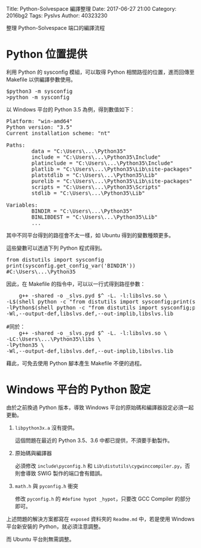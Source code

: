 Title: Python-Solvespace 編譯整理
Date: 2017-06-27 21:00
Category: 2016bg2
Tags: Pyslvs
Author: 40323230

整理 Python-Solvespace 端口的編譯流程

<!-- PELICAN_END_SUMMARY -->

Python 位置提供
===

利用 Python 的 sysconfig 模組，可以取得 Python 相關路徑的位置，進而回傳至 Makefile 以供編譯參數使用。

<pre class="brush: bash">
$python3 -m sysconfig
>python -m sysconfig
</pre>

以 Windows 平台的 Python 3.5 為例，得到數值如下：

<pre class="brush: bash">
Platform: "win-amd64"
Python version: "3.5"
Current installation scheme: "nt"

Paths:
        data = "C:\Users\...\Python35"
        include = "C:\Users\...\Python35\Include"
        platinclude = "C:\Users\...\Python35\Include"
        platlib = "C:\Users\...\Python35\Lib\site-packages"
        platstdlib = "C:\Users\...\Python35\Lib"
        purelib = "C:\Users\...\Python35\Lib\site-packages"
        scripts = "C:\Users\...\Python35\Scripts"
        stdlib = "C:\Users\...\Python35\Lib"

Variables:
        BINDIR = "C:\Users\...\Python35"
        BINLIBDEST = "C:\Users\...\Python35\Lib"
        ...
</pre>

其中不同平台得到的路徑會不太一樣，如 Ubuntu 得到的變數種類更多。

這些變數可以透過下列 Python 程式得到。

<pre class="brush: python">
from distutils import sysconfig
print(sysconfig.get_config_var('BINDIR'))
#C:\Users\...\Python35
</pre>

因此，在 Makefile 的指令中，可以以一行式得到路徑參數：

<pre class="brush: Makefile">
	g++ -shared -o _slvs.pyd $^ -L. -l:libslvs.so \
-L$(shell python -c "from distutils import sysconfig;print(sysconfig.get_config_var('BINDIR'))")\libs \
-lPython$(shell python -c "from distutils import sysconfig;print(sysconfig.get_config_var('VERSION'))") \
-Wl,--output-def,libslvs.def,--out-implib,libslvs.lib

#同於：
	g++ -shared -o _slvs.pyd $^ -L. -l:libslvs.so \
-LC:\Users\...\Python35\libs \
-lPython35 \
-Wl,--output-def,libslvs.def,--out-implib,libslvs.lib
</pre>

藉此，可免去使用 Python 腳本產生 Makefile 不便的過程。

Windows 平台的 Python 設定
===

由於之前換過 Python 版本，導致 Windows 平台的原始碼和編譯器設定必須一起更動。

1. `libpython3x.a` 沒有提供。
    
    這個問題在最近的 Python 3.5、3.6 中都已提供，不須要手動製作。
    
1. 原始碼與編譯器
    
    必須修改 `include\pyconfig.h` 和 `Lib\distutils\cygwinccompiler.py`，否則會導致 SWIG 製作的端口會有錯誤。
    
1. `math.h` 與 `pyconfig.h` 衝突
    
    修改 `pyconfig.h` 的 `#define hypot _hypot`，只要改 GCC Compiler 的部分即可。

上述問題的解決方案都寫在 `exposed` 資料夾的 `Readme.md` 中，若是使用 Windows 平台新安裝的 Python，就必須注意調整。

而 Ubuntu 平台則無需調整。